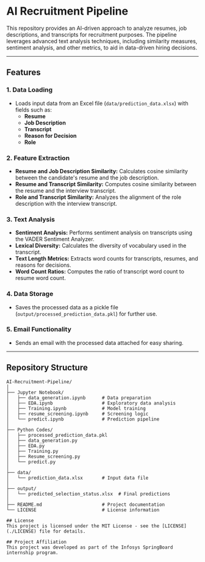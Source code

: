  # AI Recruitment Pipeline

This repository provides an AI-driven approach to analyze resumes, job descriptions, and transcripts for recruitment purposes. The pipeline leverages advanced text analysis techniques, including similarity measures, sentiment analysis, and other metrics, to aid in data-driven hiring decisions.

---

## Features

### **1. Data Loading**
- Loads input data from an Excel file (`data/prediction_data.xlsx`) with fields such as:
  - **Resume**
  - **Job Description**
  - **Transcript**
  - **Reason for Decision**
  - **Role**

### **2. Feature Extraction**
- **Resume and Job Description Similarity:** Calculates cosine similarity between the candidate's resume and the job description.
- **Resume and Transcript Similarity:** Computes cosine similarity between the resume and the interview transcript.
- **Role and Transcript Similarity:** Analyzes the alignment of the role description with the interview transcript.

### **3. Text Analysis**
- **Sentiment Analysis:** Performs sentiment analysis on transcripts using the VADER Sentiment Analyzer.
- **Lexical Diversity:** Calculates the diversity of vocabulary used in the transcript.
- **Text Length Metrics:** Extracts word counts for transcripts, resumes, and reasons for decisions.
- **Word Count Ratios:** Computes the ratio of transcript word count to resume word count.

### **4. Data Storage**
- Saves the processed data as a pickle file (`output/processed_prediction_data.pkl`) for further use.

### **5. Email Functionality**
- Sends an email with the processed data attached for easy sharing.

---

## Repository Structure

```plaintext
AI-Recruitment-Pipeline/
│
├── Jupyter Notebook/
│   ├── data_generation.ipynb      # Data preparation
│   ├── EDA.ipynb                  # Exploratory data analysis
│   ├── Training.ipynb             # Model training
│   ├── resume_screening.ipynb     # Screening logic
│   └── predict.ipynb              # Prediction pipeline
│
├── Python Codes/
│   ├── processed_prediction_data.pkl
│   ├── data_generation.py
│   ├── EDA.py
│   ├── Training.py
│   ├── Resume_screening.py
│   └── predict.py
│
├── data/
│   └── prediction_data.xlsx       # Input data file
│
├── output/
│   └── predicted_selection_status.xlsx  # Final predictions
│
├── README.md                      # Project documentation
└── LICENSE                        # License information

## License
This project is licensed under the MIT License - see the [LICENSE](./LICENSE) file for details.

## Project Affiliation
This project was developed as part of the Infosys SpringBoard internship program.


